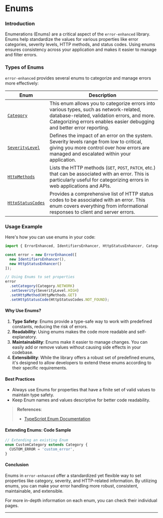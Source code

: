 # Enums

### Introduction

Enumerations (Enums) are a critical aspect of the `error-enhanced` library. Enums help standardize the values for various properties like error categories, severity levels, HTTP methods, and status codes. Using enums ensures consistency across your application and makes it easier to manage and filter errors.

### Types of Enums

`error-enhanced` provides several enums to categorize and manage errors more effectively:

| Enum                                                                                       | Description                                                                                                                                                                                                    |
| ------------------------------------------------------------------------------------------ | -------------------------------------------------------------------------------------------------------------------------------------------------------------------------------------------------------------- |
| [`Category`](https://github.com/labrynx/error-enhanced/wiki/Enums:-Category)               | This enum allows you to categorize errors into various types, such as network-related, database-related, validation errors, and more. Categorizing errors enables easier debugging and better error reporting. |
| [`SeverityLevel`](https://github.com/labrynx/error-enhanced/wiki/Enums:-SeverityLevel)     | Defines the impact of an error on the system. Severity levels range from low to critical, giving you more control over how errors are managed and escalated within your application.                           |
| [`HttpMethods`](https://github.com/labrynx/error-enhanced/wiki/Enums:-HttpMethods)         | Lists the HTTP methods (`GET`, `POST`, `PATCH`, etc.) that can be associated with an error. This is particularly useful for categorizing errors in web applications and APIs.                                  |
| [`HttpStatusCodes`](https://github.com/labrynx/error-enhanced/wiki/Enums:-HttpStatusCodes) | Provides a comprehensive list of HTTP status codes to be associated with an error. This enum covers everything from informational responses to client and server errors.                                       |

### Usage Example

Here's how you can use enums in your code:

```typescript
import { ErrorEnhanced, IdentifiersEnhancer, HttpStatusEnhancer, Category, SeverityLevel, HttpMethods, HttpStatusCodes } from 'error-enhanced';

const error = new ErrorEnhanced([
  new IdentifiersEnhancer(),
  new HttpStatusEnhancer()
]);

// Using Enums to set properties
error
  .setCategory(Category.NETWORK)
  .setSeverity(SeverityLevel.HIGH)
  .setHttpMethod(HttpMethods.GET)
  .setHttpStatusCode(HttpStatusCodes.NOT_FOUND);
```

#### Why Use Enums?

1. **Type Safety**: Enums provide a type-safe way to work with predefined constants, reducing the risk of errors.
2. **Readability**: Using enums makes the code more readable and self-explanatory.
3. **Maintainability**: Enums make it easier to manage changes. You can easily add or remove values without causing side effects in your codebase.
4. **Extensibility**: While the library offers a robust set of predefined enums, it's designed to allow developers to extend these enums according to their specific requirements.

#### Best Practices

* Always use Enums for properties that have a finite set of valid values to maintain type safety.
* Keep Enum names and values descriptive for better code readability.

> **References**:
>
> * [TypeScript Enum Documentation](https://www.typescriptlang.org/docs/handbook/enums.html)

#### Extending Enums: Code Sample

```typescript
// Extending an existing Enum
enum CustomCategory extends Category {
  CUSTOM_ERROR = 'custom_error',
}
```

#### Conclusion

Enums in `error-enhanced` offer a standardized yet flexible way to set properties like category, severity, and HTTP-related information. By utilizing enums, you can make your error handling more robust, consistent, maintainable, and extensible.

For more in-depth information on each enum, you can check their individual pages.

***
